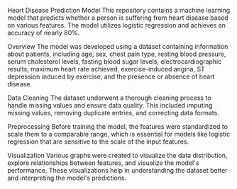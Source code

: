 Heart Disease Prediction Model
This repository contains a machine learning model that predicts whether a person is suffering from heart disease based on various features. The model utilizes logistic regression and achieves an accuracy of nearly 80%.

Overview
The model was developed using a dataset containing information about patients, including age, sex, chest pain type, resting blood pressure, serum cholesterol levels, fasting blood sugar levels, electrocardiographic results, maximum heart rate achieved, exercise-induced angina, ST depression induced by exercise, and the presence or absence of heart disease.

Data Cleaning
The dataset underwent a thorough cleaning process to handle missing values and ensure data quality. This included imputing missing values, removing duplicate entries, and correcting data formats.

Preprocessing
Before training the model, the features were standardized to scale them to a comparable range, which is essential for models like logistic regression that are sensitive to the scale of the input features.

Visualization
Various graphs were created to visualize the data distribution, explore relationships between features, and visualize the model's performance. These visualizations help in understanding the dataset better and interpreting the model's predictions.

